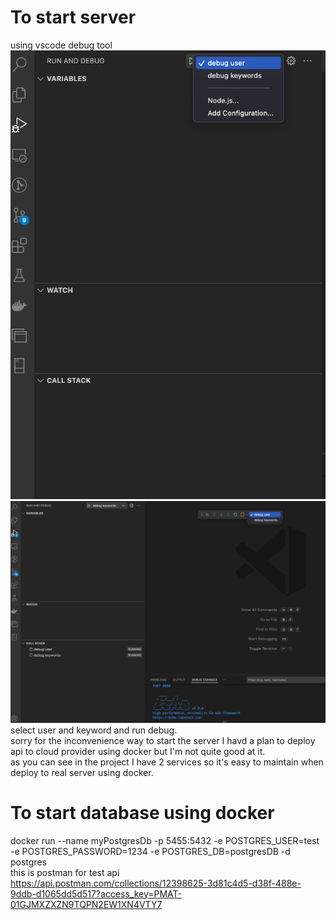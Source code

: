 # To start server
using vscode debug tool
![](images/tutorial/start_debug.png)
![](images/tutorial/debug.png)
select user and keyword and run debug. \
sorry for the inconvenience way to start the server I havd a plan to deploy api to cloud provider using docker but I'm not quite good at it.\
as you can see in the project I have 2 services so it's easy to maintain when deploy to real server using docker.

# To start database using docker
docker run --name myPostgresDb -p 5455:5432 -e POSTGRES_USER=test -e POSTGRES_PASSWORD=1234 -e POSTGRES_DB=postgresDB -d postgres \
this is postman for test api\
https://api.postman.com/collections/12398625-3d81c4d5-d38f-488e-9ddb-d1065dd5d517?access_key=PMAT-01GJMXZXZN9TQPN2EW1XN4VTY7
